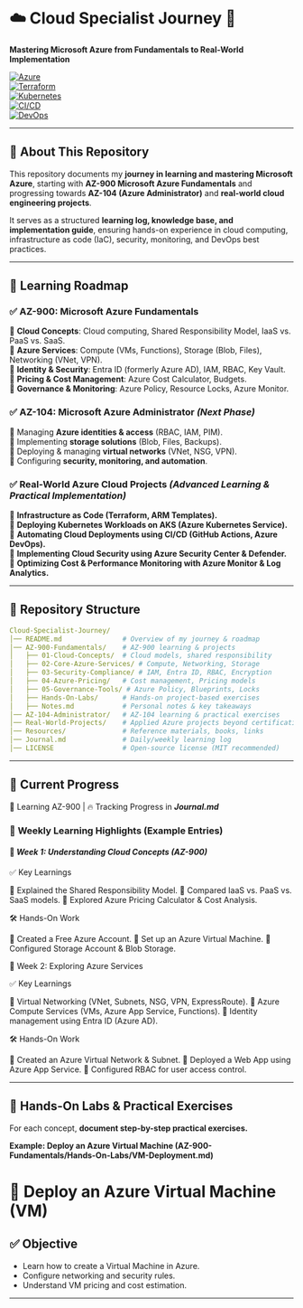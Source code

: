 # ☁️ **Cloud Specialist Journey** 🚀

**Mastering Microsoft Azure from Fundamentals to Real-World Implementation**  

[![Azure](https://img.shields.io/badge/Azure-0078D4?style=flat-square&logo=microsoftazure&logoColor=white)](https://azure.microsoft.com/)  
[![Terraform](https://img.shields.io/badge/Terraform-7B42BC?style=flat-square&logo=terraform&logoColor=white)](https://www.terraform.io/)  
[![Kubernetes](https://img.shields.io/badge/Kubernetes-326CE5?style=flat-square&logo=kubernetes&logoColor=white)](https://kubernetes.io/)  
[![CI/CD](https://img.shields.io/badge/GitHub%20Actions-2088FF?style=flat-square&logo=githubactions&logoColor=white)](https://github.com/features/actions)  
[![DevOps](https://img.shields.io/badge/DevOps-%23FCA121.svg?style=flat-square&logo=dev.to&logoColor=white)](https://azure.microsoft.com/en-us/solutions/devops/)  

---

## 📌 **About This Repository**

This repository documents my **journey in learning and mastering Microsoft Azure**, starting with **AZ-900 Microsoft Azure Fundamentals** and progressing towards **AZ-104 (Azure Administrator)** and **real-world cloud engineering projects**.  

It serves as a structured **learning log, knowledge base, and implementation guide**, ensuring hands-on experience in cloud computing, infrastructure as code (IaC), security, monitoring, and DevOps best practices.

---

## 📖 **Learning Roadmap**

### ✅ **AZ-900: Microsoft Azure Fundamentals**
🔹 **Cloud Concepts**: Cloud computing, Shared Responsibility Model, IaaS vs. PaaS vs. SaaS.  
🔹 **Azure Services**: Compute (VMs, Functions), Storage (Blob, Files), Networking (VNet, VPN).  
🔹 **Identity & Security**: Entra ID (formerly Azure AD), IAM, RBAC, Key Vault.  
🔹 **Pricing & Cost Management**: Azure Cost Calculator, Budgets.  
🔹 **Governance & Monitoring**: Azure Policy, Resource Locks, Azure Monitor.  

### ✅ **AZ-104: Microsoft Azure Administrator** *(Next Phase)*  
🔹 Managing **Azure identities & access** (RBAC, IAM, PIM).  
🔹 Implementing **storage solutions** (Blob, Files, Backups).  
🔹 Deploying & managing **virtual networks** (VNet, NSG, VPN).  
🔹 Configuring **security, monitoring, and automation**.  

### ✅ **Real-World Azure Cloud Projects** *(Advanced Learning & Practical Implementation)*  
🔹 **Infrastructure as Code (Terraform, ARM Templates).**  
🔹 **Deploying Kubernetes Workloads on AKS (Azure Kubernetes Service).**  
🔹 **Automating Cloud Deployments using CI/CD (GitHub Actions, Azure DevOps).**  
🔹 **Implementing Cloud Security using Azure Security Center & Defender.**  
🔹 **Optimizing Cost & Performance Monitoring with Azure Monitor & Log Analytics.**  

---

## 📂 **Repository Structure**

```yaml
Cloud-Specialist-Journey/
│── README.md               # Overview of my journey & roadmap  
│── AZ-900-Fundamentals/    # AZ-900 learning & projects  
│   ├── 01-Cloud-Concepts/  # Cloud models, shared responsibility  
│   ├── 02-Core-Azure-Services/ # Compute, Networking, Storage  
│   ├── 03-Security-Compliance/ # IAM, Entra ID, RBAC, Encryption  
│   ├── 04-Azure-Pricing/   # Cost management, Pricing models  
│   ├── 05-Governance-Tools/ # Azure Policy, Blueprints, Locks  
│   ├── Hands-On-Labs/      # Hands-on project-based exercises  
│   ├── Notes.md            # Personal notes & key takeaways  
│── AZ-104-Administrator/   # AZ-104 learning & practical exercises  
│── Real-World-Projects/    # Applied Azure projects beyond certification  
│── Resources/              # Reference materials, books, links  
│── Journal.md              # Daily/weekly learning log  
│── LICENSE                 # Open-source license (MIT recommended)  
```

---

## 🚀 **Current Progress**
📅 Learning AZ-900 | 🔥 Tracking Progress in ***Journal.md***

### 📖 **Weekly Learning Highlights (Example Entries)**

#### 📅 ***Week 1: Understanding Cloud Concepts (AZ-900)***

✅ Key Learnings

🔹 Explained the Shared Responsibility Model.
🔹 Compared IaaS vs. PaaS vs. SaaS models.
🔹 Explored Azure Pricing Calculator & Cost Analysis.

🛠️ Hands-On Work

🔹 Created a Free Azure Account.
🔹 Set up an Azure Virtual Machine.
🔹 Configured Storage Account & Blob Storage.

📅 Week 2: Exploring Azure Services

✅ Key Learnings

🔹 Virtual Networking (VNet, Subnets, NSG, VPN, ExpressRoute).
🔹 Azure Compute Services (VMs, Azure App Service, Functions).
🔹 Identity management using Entra ID (Azure AD).

🛠️ Hands-On Work

🔹 Created an Azure Virtual Network & Subnet.
🔹 Deployed a Web App using Azure App Service.
🔹 Configured RBAC for user access control.

---

## 🔬 **Hands-On Labs & Practical Exercises**
For each concept, **document step-by-step practical exercises.**

**Example: Deploy an Azure Virtual Machine (AZ-900-Fundamentals/Hands-On-Labs/VM-Deployment.md)**

# 🚀 Deploy an Azure Virtual Machine (VM)

## ✅ Objective
- Learn how to create a Virtual Machine in Azure.
- Configure networking and security rules.
- Understand VM pricing and cost estimation.




---

